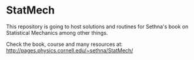 # StatMech
This repository is going to host solutions and routines for Sethna's book on Statistical Mechanics among other things.

Check the book, course and many resources at: http://pages.physics.cornell.edu/~sethna/StatMech/
